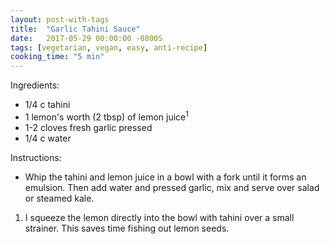 ```yaml
---
layout: post-with-tags
title:  "Garlic Tahini Sauce"
date:   2017-05-29 00:00:00 -0800S
tags: [vegetarian, vegan, easy, anti-recipe]
cooking_time: "5 min"
---
```


Ingredients:

* 1/4 c tahini
* 1 lemon's worth (2 tbsp) of lemon juice<sup>1</sup>
* 1-2 cloves fresh garlic pressed
* 1/4 c water

Instructions:

* Whip the tahini and lemon juice in a bowl with a fork until it forms an emulsion. Then add water and pressed garlic, mix and serve over salad or steamed kale.

1. I squeeze the lemon directly into the bowl with tahini over a small strainer. This saves time fishing out lemon seeds. 

